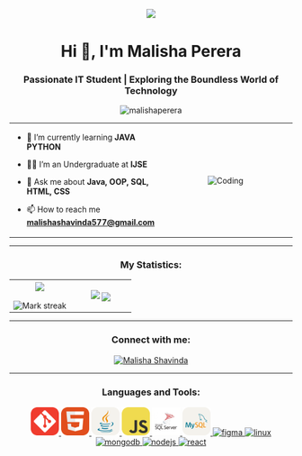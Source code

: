 <p align="center" ><img  src = "https://github.com/7oSkaaa/7oSkaaa/blob/main/Images/about_me.gif?raw=true" width = 100px></p>
<h1 align="center">Hi 👋, I'm Malisha Perera</h1>
<h3 align="center">Passionate IT Student | Exploring the Boundless World of Technology</h3>
<p align="center"> <img src="https://komarev.com/ghpvc/?username=malishaperera&label=Profile%20views&color=0e75b6&style=flat" alt="malishaperera" /> </p>


<table align="center">
<tr border="none">
<td width="50%" align="left">
  
- 🌱 I’m currently learning **JAVA** **PYTHON**

- 🧑‍🎓 I’m an Undergraduate at **IJSE**

- 💬 Ask me about **Java, OOP, SQL, HTML, CSS**

- 📫 How to reach me **malishashavinda577@gmail.com**
  
</td>
<td width="50%" align="center">

  <img align="center" alt="Coding" width="450" src="https://i.pinimg.com/originals/77/ca/a3/77caa32884d735d439ade45ba37feaf2.gif">

</td>
</tr>
</table>

---

<h3 align="center">My Statistics:</h3>
<p align="center">
<table align="center">
<tr border="none">
<td width="50%" align="center">
  
  <img  align="center"  src="https://github-readme-stats.vercel.app/api?username=malishaperera&theme=dark&show_icons=true&count_private=true" />
  <br></br>
  <img  title="🔥 Get streak stats for your profile at git.io/streak-stats" alt="Mark streak" src="https://github-readme-streak-stats.herokuapp.com/?user=malishaperera&theme=dark&hide_border=false" /> 
</td>
<td width="50%" align="center">

  <img src="https://github-profile-summary-cards.vercel.app/api/cards/profile-details?username=malishaperera&theme=dark&show_icons=true&count_private=true" />

  <img  align="center"  src="https://github-readme-stats.anuraghazra1.vercel.app/api/top-langs/?username=malishaperera&theme=dark&hide_border=false&no-bg=true&no-frame=true&langs_count=10"/>

</td>
</tr>
</table>

---

<h3 align="center">Connect with me:</h3>
<p align="center">
<a href="https://fb.com/Malisha Shavinda" target="blank"><img align="center" src="https://raw.githubusercontent.com/rahuldkjain/github-profile-readme-generator/master/src/images/icons/Social/facebook.svg" alt="Malisha Shavinda" height="50" width="50" /></a>
</p>

---

<h3 align="center">Languages and Tools:</h3>
<p align="center"> 
  <a href="https://git-scm.com/" target="_blank" rel="noreferrer"> 
    <img src="https://github.com/tandpfun/skill-icons/blob/main/icons/Git.svg" alt="git" width="50" height="50"/> 
  </a> 
  <a href="https://www.w3.org/html/" target="_blank" rel="noreferrer"> 
    <img src="https://github.com/tandpfun/skill-icons/blob/main/icons/HTML.svg" alt="html5" width="50" height="50"/> 
  </a> 
  <a href="https://www.java.com" target="_blank" rel="noreferrer"> 
    <img src="https://github.com/tandpfun/skill-icons/blob/main/icons/Java-Light.svg" alt="java" width="50" height="50"/> 
  </a> 
  <a href="https://developer.mozilla.org/en-US/docs/Web/JavaScript" target="_blank" rel="noreferrer"> 
    <img src="https://github.com/tandpfun/skill-icons/blob/main/icons/JavaScript.svg" alt="javascript" width="50" height="50"/> 
  </a> 
  <a href="https://www.microsoft.com/en-us/sql-server" target="_blank" rel="noreferrer"> 
    <img src="https://github.com/Scar1109/skill-icons/blob/Scar1109/icons/microsoftSQL.svg" alt="mssql" width="50" height="50"/> 
  </a> 
  <a href="https://www.mysql.com/" target="_blank" rel="noreferrer"> 
    <img src="https://github.com/tandpfun/skill-icons/blob/main/icons/MySQL-Light.svg" alt="mysql" width="50" height="50"/> 
  </a> 
  <a href="https://www.figma.com/" target="_blank" rel="noreferrer"> 
    <img src="https://github.com/Scar1109/skill-icons/blob/main/icons/Figma-Light.svg" alt="figma" width="50" height="50"/> 
  </a>  
  <a href="https://www.linux.org/" target="_blank" rel="noreferrer"> 
    <img src="https://github.com/Scar1109/skill-icons/blob/main/icons/Linux-Light.svg" alt="linux" width="50" height="50"/> 
  </a> 
  <a href="https://www.mongodb.com/" target="_blank" rel="noreferrer"> 
    <img src="https://github.com/Scar1109/skill-icons/blob/main/icons/MongoDB.svg" alt="mongodb" width="50" height="50"/> 
  </a> 
  <a href="https://nodejs.org" target="_blank" rel="noreferrer"> 
    <img src="https://github.com/Scar1109/skill-icons/blob/main/icons/NodeJS-Light.svg" alt="nodejs" width="50" height="50"/> 
  </a>  
  <a href="https://reactjs.org/" target="_blank" rel="noreferrer"> 
    <img src="https://github.com/Scar1109/skill-icons/blob/main/icons/React-Light.svg" alt="react" width="50" height="50"/> 
  </a> 
</p>
